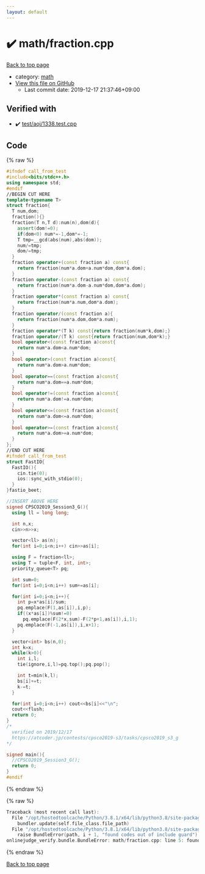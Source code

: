 ```yaml
---
layout: default
---
```


<!-- mathjax config similar to math.stackexchange -->
<script type="text/javascript" async
  src="https://cdnjs.cloudflare.com/ajax/libs/mathjax/2.7.5/MathJax.js?config=TeX-MML-AM_CHTML">
</script>
<script type="text/x-mathjax-config">
  MathJax.Hub.Config({
    TeX: { equationNumbers: { autoNumber: "AMS" }},
    tex2jax: {
      inlineMath: [ ['$','$'] ],
      processEscapes: true
    },
    "HTML-CSS": { matchFontHeight: false },
    displayAlign: "left",
    displayIndent: "2em"
  });
</script>

<script type="text/javascript" src="https://cdnjs.cloudflare.com/ajax/libs/jquery/3.4.1/jquery.min.js"></script>
<script src="https://cdn.jsdelivr.net/npm/jquery-balloon-js@1.1.2/jquery.balloon.min.js" integrity="sha256-ZEYs9VrgAeNuPvs15E39OsyOJaIkXEEt10fzxJ20+2I=" crossorigin="anonymous"></script>
<script type="text/javascript" src="../../assets/js/copy-button.js"></script>
<link rel="stylesheet" href="../../assets/css/copy-button.css" />


# :heavy_check_mark: math/fraction.cpp

<a href="../../index.html">Back to top page</a>

* category: <a href="../../index.html#7e676e9e663beb40fd133f5ee24487c2">math</a>
* <a href="{{ site.github.repository_url }}/blob/master/math/fraction.cpp">View this file on GitHub</a>
    - Last commit date: 2019-12-17 21:37:46+09:00




## Verified with

* :heavy_check_mark: <a href="../../verify/test/aoj/1338.test.cpp.html">test/aoj/1338.test.cpp</a>


## Code

<a id="unbundled"></a>
{% raw %}
```cpp
#ifndef call_from_test
#include<bits/stdc++.h>
using namespace std;
#endif
//BEGIN CUT HERE
template<typename T>
struct fraction{
  T num,dom;
  fraction(){}
  fraction(T n,T d):num(n),dom(d){
    assert(dom!=0);
    if(dom<0) num*=-1,dom*=-1;
    T tmp=__gcd(abs(num),abs(dom));
    num/=tmp;
    dom/=tmp;
  }
  fraction operator+(const fraction a) const{
    return fraction(num*a.dom+a.num*dom,dom*a.dom);
  }
  fraction operator-(const fraction a) const{
    return fraction(num*a.dom-a.num*dom,dom*a.dom);
  }
  fraction operator*(const fraction a) const{
    return fraction(num*a.num,dom*a.dom);
  }
  fraction operator/(const fraction a){
    return fraction(num*a.dom,dom*a.num);
  }
  fraction operator*(T k) const{return fraction(num*k,dom);}
  fraction operator/(T k) const{return fraction(num,dom*k);}
  bool operator<(const fraction a)const{
    return num*a.dom<a.num*dom;
  }
  bool operator>(const fraction a)const{
    return num*a.dom>a.num*dom;
  }
  bool operator==(const fraction a)const{
    return num*a.dom==a.num*dom;
  }
  bool operator!=(const fraction a)const{
    return num*a.dom!=a.num*dom;
  }
  bool operator<=(const fraction a)const{
    return num*a.dom<=a.num*dom;
  }
  bool operator>=(const fraction a)const{
    return num*a.dom>=a.num*dom;
  }
};
//END CUT HERE
#ifndef call_from_test
struct FastIO{
  FastIO(){
    cin.tie(0);
    ios::sync_with_stdio(0);
  }
}fastio_beet;

//INSERT ABOVE HERE
signed CPSCO2019_Session3_G(){
  using ll = long long;

  int n,x;
  cin>>n>>x;

  vector<ll> as(n);
  for(int i=0;i<n;i++) cin>>as[i];

  using F = fraction<ll>;
  using T = tuple<F, int, int>;
  priority_queue<T> pq;

  int sum=0;
  for(int i=0;i<n;i++) sum+=as[i];

  for(int i=0;i<n;i++){
    int p=x*as[i]/sum;
    pq.emplace(F(1,as[i]),i,p);
    if((x*as[i])%sum!=0)
      pq.emplace(F(2*x,sum)-F(2*p+1,as[i]),i,1);
    pq.emplace(F(-1,as[i]),i,x+1);
  }

  vector<int> bs(n,0);
  int k=x;
  while(k>0){
    int i,l;
    tie(ignore,i,l)=pq.top();pq.pop();

    int t=min(k,l);
    bs[i]+=t;
    k-=t;
  }

  for(int i=0;i<n;i++) cout<<bs[i]<<"\n";
  cout<<flush;
  return 0;
}
/*
  verified on 2019/12/17
  https://atcoder.jp/contests/cpsco2019-s3/tasks/cpsco2019_s3_g
*/

signed main(){
  //CPSCO2019_Session3_G();
  return 0;
}
#endif

```
{% endraw %}

<a id="bundled"></a>
{% raw %}
```cpp
Traceback (most recent call last):
  File "/opt/hostedtoolcache/Python/3.8.1/x64/lib/python3.8/site-packages/onlinejudge_verify/docs.py", line 340, in write_contents
    bundler.update(self.file_class.file_path)
  File "/opt/hostedtoolcache/Python/3.8.1/x64/lib/python3.8/site-packages/onlinejudge_verify/bundle.py", line 123, in update
    raise BundleError(path, i + 1, "found codes out of include guard")
onlinejudge_verify.bundle.BundleError: math/fraction.cpp: line 5: found codes out of include guard

```
{% endraw %}

<a href="../../index.html">Back to top page</a>

